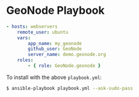 # GeoNode Playbook

```YAML
- hosts: webservers
    remote_user: ubuntu
    vars:
        app_name: my_geonode
        github_user: GeoNode
        server_name: demo.geonode.org
    roles:
        - { role: GeoNode.geonode }
```

To install with the above `playbook.yml`:

```bash
$ ansible-playbook playbook.yml --ask-sudo-pass
```